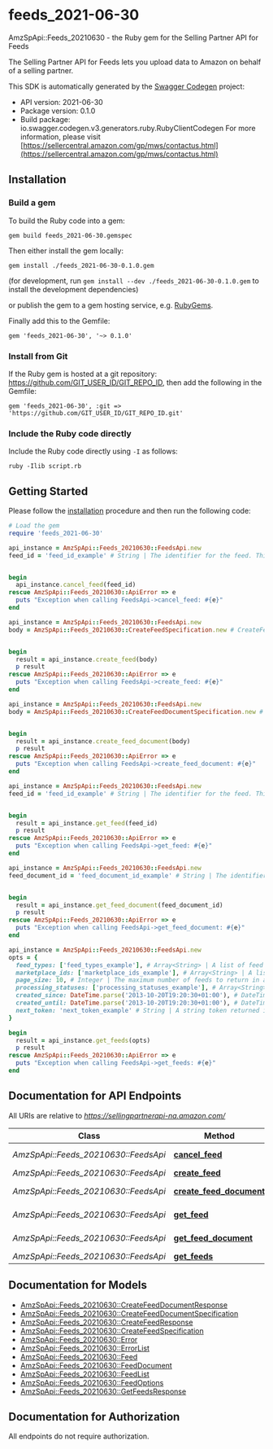 # feeds_2021-06-30

AmzSpApi::Feeds_20210630 - the Ruby gem for the Selling Partner API for Feeds

The Selling Partner API for Feeds lets you upload data to Amazon on behalf of a selling partner.

This SDK is automatically generated by the [Swagger Codegen](https://github.com/swagger-api/swagger-codegen) project:

- API version: 2021-06-30
- Package version: 0.1.0
- Build package: io.swagger.codegen.v3.generators.ruby.RubyClientCodegen
For more information, please visit [https://sellercentral.amazon.com/gp/mws/contactus.html](https://sellercentral.amazon.com/gp/mws/contactus.html)

## Installation

### Build a gem

To build the Ruby code into a gem:

```shell
gem build feeds_2021-06-30.gemspec
```

Then either install the gem locally:

```shell
gem install ./feeds_2021-06-30-0.1.0.gem
```
(for development, run `gem install --dev ./feeds_2021-06-30-0.1.0.gem` to install the development dependencies)

or publish the gem to a gem hosting service, e.g. [RubyGems](https://rubygems.org/).

Finally add this to the Gemfile:

    gem 'feeds_2021-06-30', '~> 0.1.0'

### Install from Git

If the Ruby gem is hosted at a git repository: https://github.com/GIT_USER_ID/GIT_REPO_ID, then add the following in the Gemfile:

    gem 'feeds_2021-06-30', :git => 'https://github.com/GIT_USER_ID/GIT_REPO_ID.git'

### Include the Ruby code directly

Include the Ruby code directly using `-I` as follows:

```shell
ruby -Ilib script.rb
```

## Getting Started

Please follow the [installation](#installation) procedure and then run the following code:
```ruby
# Load the gem
require 'feeds_2021-06-30'

api_instance = AmzSpApi::Feeds_20210630::FeedsApi.new
feed_id = 'feed_id_example' # String | The identifier for the feed. This identifier is unique only in combination with a seller ID.


begin
  api_instance.cancel_feed(feed_id)
rescue AmzSpApi::Feeds_20210630::ApiError => e
  puts "Exception when calling FeedsApi->cancel_feed: #{e}"
end

api_instance = AmzSpApi::Feeds_20210630::FeedsApi.new
body = AmzSpApi::Feeds_20210630::CreateFeedSpecification.new # CreateFeedSpecification | 


begin
  result = api_instance.create_feed(body)
  p result
rescue AmzSpApi::Feeds_20210630::ApiError => e
  puts "Exception when calling FeedsApi->create_feed: #{e}"
end

api_instance = AmzSpApi::Feeds_20210630::FeedsApi.new
body = AmzSpApi::Feeds_20210630::CreateFeedDocumentSpecification.new # CreateFeedDocumentSpecification | 


begin
  result = api_instance.create_feed_document(body)
  p result
rescue AmzSpApi::Feeds_20210630::ApiError => e
  puts "Exception when calling FeedsApi->create_feed_document: #{e}"
end

api_instance = AmzSpApi::Feeds_20210630::FeedsApi.new
feed_id = 'feed_id_example' # String | The identifier for the feed. This identifier is unique only in combination with a seller ID.


begin
  result = api_instance.get_feed(feed_id)
  p result
rescue AmzSpApi::Feeds_20210630::ApiError => e
  puts "Exception when calling FeedsApi->get_feed: #{e}"
end

api_instance = AmzSpApi::Feeds_20210630::FeedsApi.new
feed_document_id = 'feed_document_id_example' # String | The identifier of the feed document.


begin
  result = api_instance.get_feed_document(feed_document_id)
  p result
rescue AmzSpApi::Feeds_20210630::ApiError => e
  puts "Exception when calling FeedsApi->get_feed_document: #{e}"
end

api_instance = AmzSpApi::Feeds_20210630::FeedsApi.new
opts = { 
  feed_types: ['feed_types_example'], # Array<String> | A list of feed types used to filter feeds. When feedTypes is provided, the other filter parameters (processingStatuses, marketplaceIds, createdSince, createdUntil) and pageSize may also be provided. Either feedTypes or nextToken is required.
  marketplace_ids: ['marketplace_ids_example'], # Array<String> | A list of marketplace identifiers used to filter feeds. The feeds returned will match at least one of the marketplaces that you specify.
  page_size: 10, # Integer | The maximum number of feeds to return in a single call.
  processing_statuses: ['processing_statuses_example'], # Array<String> | A list of processing statuses used to filter feeds.
  created_since: DateTime.parse('2013-10-20T19:20:30+01:00'), # DateTime | The earliest feed creation date and time for feeds included in the response, in ISO 8601 format. The default is 90 days ago. Feeds are retained for a maximum of 90 days.
  created_until: DateTime.parse('2013-10-20T19:20:30+01:00'), # DateTime | The latest feed creation date and time for feeds included in the response, in ISO 8601 format. The default is now.
  next_token: 'next_token_example' # String | A string token returned in the response to your previous request. nextToken is returned when the number of results exceeds the specified pageSize value. To get the next page of results, call the getFeeds operation and include this token as the only parameter. Specifying nextToken with any other parameters will cause the request to fail.
}

begin
  result = api_instance.get_feeds(opts)
  p result
rescue AmzSpApi::Feeds_20210630::ApiError => e
  puts "Exception when calling FeedsApi->get_feeds: #{e}"
end
```

## Documentation for API Endpoints

All URIs are relative to *https://sellingpartnerapi-na.amazon.com/*

Class | Method | HTTP request | Description
------------ | ------------- | ------------- | -------------
*AmzSpApi::Feeds_20210630::FeedsApi* | [**cancel_feed**](docs/FeedsApi.md#cancel_feed) | **DELETE** /feeds/2021-06-30/feeds/{feedId} | 
*AmzSpApi::Feeds_20210630::FeedsApi* | [**create_feed**](docs/FeedsApi.md#create_feed) | **POST** /feeds/2021-06-30/feeds | 
*AmzSpApi::Feeds_20210630::FeedsApi* | [**create_feed_document**](docs/FeedsApi.md#create_feed_document) | **POST** /feeds/2021-06-30/documents | 
*AmzSpApi::Feeds_20210630::FeedsApi* | [**get_feed**](docs/FeedsApi.md#get_feed) | **GET** /feeds/2021-06-30/feeds/{feedId} | 
*AmzSpApi::Feeds_20210630::FeedsApi* | [**get_feed_document**](docs/FeedsApi.md#get_feed_document) | **GET** /feeds/2021-06-30/documents/{feedDocumentId} | 
*AmzSpApi::Feeds_20210630::FeedsApi* | [**get_feeds**](docs/FeedsApi.md#get_feeds) | **GET** /feeds/2021-06-30/feeds | 

## Documentation for Models

 - [AmzSpApi::Feeds_20210630::CreateFeedDocumentResponse](docs/CreateFeedDocumentResponse.md)
 - [AmzSpApi::Feeds_20210630::CreateFeedDocumentSpecification](docs/CreateFeedDocumentSpecification.md)
 - [AmzSpApi::Feeds_20210630::CreateFeedResponse](docs/CreateFeedResponse.md)
 - [AmzSpApi::Feeds_20210630::CreateFeedSpecification](docs/CreateFeedSpecification.md)
 - [AmzSpApi::Feeds_20210630::Error](docs/Error.md)
 - [AmzSpApi::Feeds_20210630::ErrorList](docs/ErrorList.md)
 - [AmzSpApi::Feeds_20210630::Feed](docs/Feed.md)
 - [AmzSpApi::Feeds_20210630::FeedDocument](docs/FeedDocument.md)
 - [AmzSpApi::Feeds_20210630::FeedList](docs/FeedList.md)
 - [AmzSpApi::Feeds_20210630::FeedOptions](docs/FeedOptions.md)
 - [AmzSpApi::Feeds_20210630::GetFeedsResponse](docs/GetFeedsResponse.md)

## Documentation for Authorization

 All endpoints do not require authorization.

